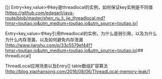 [](
Entry<key,value>中key是threadlocal的实例，如何保证key实例是不同值
[https://github.com/edagarli/java-route/blob/master/shen_ru_li_jie_threadlocal.md?hmsr=toutiao.io&utm_medium=toutiao.io&utm_source=toutiao.io]

Entry<key,value>中key引用threadlocal的实例，为什么是弱引用，以及为什么为什么内存泄漏，以及如何避免内存泄漏
[http://www.jianshu.com/p/33c5579ef44f?hmsr=toutiao.io&utm_medium=toutiao.io&utm_source=toutiao.io)## threadLocal]

ThreadLocal应用场景以及Entry[] table数组扩容算法
[http://blog.xiaohansong.com/2016/08/06/ThreadLocal-memory-leak/]




